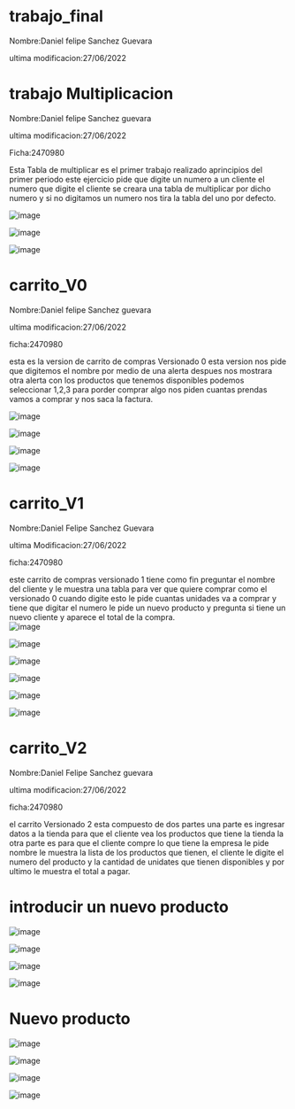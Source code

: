 # trabajo_final
 
 Nombre:Daniel felipe Sanchez Guevara 
 
 ultima modificacion:27/06/2022
 
 # trabajo Multiplicacion
  
Nombre:Daniel felipe Sanchez guevara 

ultima modificacion:27/06/2022

Ficha:2470980

Esta Tabla de multiplicar es el primer trabajo realizado aprincipios del primer periodo este ejercicio pide que digite un numero a un cliente el numero que digite el cliente se creara una tabla de multiplicar por dicho numero y si no digitamos un numero nos tira la tabla del uno por defecto.

![image](https://user-images.githubusercontent.com/101757213/176044642-24cd7ab2-3b83-4f78-8a81-bc67052fb37a.png)

![image](https://user-images.githubusercontent.com/101757213/176044734-30467f95-40f3-4a1f-bffb-ea8426da2bad.png)

![image](https://user-images.githubusercontent.com/101757213/176044764-1ad1be01-266d-4e5c-8784-540f80507de7.png)


# carrito_V0

Nombre:Daniel felipe Sanchez guevara 

ultima modificacion:27/06/2022

ficha:2470980

esta es la version de carrito de compras Versionado 0 esta version nos pide que digitemos el nombre por medio de una alerta despues nos mostrara otra alerta con los productos que tenemos disponibles podemos seleccionar 1,2,3 para porder comprar algo nos piden cuantas prendas vamos a comprar y nos saca la factura.

![image](https://user-images.githubusercontent.com/101757213/176046873-3aca3e91-f147-4741-a324-e404f687ab0e.png)

![image](https://user-images.githubusercontent.com/101757213/176046910-a183588d-11e6-4a31-b9dc-878cce0e8184.png)

![image](https://user-images.githubusercontent.com/101757213/176046998-4142fb3f-1b35-4062-95dd-28f8723eab23.png)

![image](https://user-images.githubusercontent.com/101757213/176047027-7f2574b5-6814-482e-82ec-e9560eb4e1f5.png)

# carrito_V1

Nombre:Daniel Felipe Sanchez Guevara

ultima Modificacion:27/06/2022

ficha:2470980

este carrito de compras versionado 1 tiene como fin preguntar el nombre del cliente y le muestra una tabla para ver que quiere comprar como el versionado 0 cuando digite esto le pide cuantas unidades va a comprar y tiene que digitar el numero le pide un nuevo producto y pregunta si tiene un nuevo cliente y aparece el total de la compra.  
![image](https://user-images.githubusercontent.com/101757213/176053699-b7083416-0cab-4d6a-aa93-5db5bf94927f.png)

![image](https://user-images.githubusercontent.com/101757213/176053742-6f53f6c4-126a-4a5c-ab29-3931503fb3f4.png)

![image](https://user-images.githubusercontent.com/101757213/176053763-776e20d1-56dd-4cda-9b12-4756e1f1057d.png)

![image](https://user-images.githubusercontent.com/101757213/176053785-83d5bc3c-d020-4a2e-9451-6f232ab3f2a8.png)

![image](https://user-images.githubusercontent.com/101757213/176053819-ccd250d9-b26b-4999-82a0-3673c08af2ab.png)

![image](https://user-images.githubusercontent.com/101757213/176948186-b6183688-733d-4013-8168-abea2362ac55.png)


# carrito_V2

Nombre:Daniel Felipe Sanchez guevara

ultima modificacion:27/06/2022

ficha:2470980

el carrito Versionado 2 esta compuesto de dos partes una parte es ingresar datos a la tienda para que el cliente vea los productos que tiene la tienda la otra parte es para que el cliente compre lo que tiene la empresa le pide nombre le muestra la lista de los productos que tienen, el cliente le digite el numero del producto y la cantidad de unidates que tienen disponibles y por ultimo le muestra el total a pagar.

# introducir un nuevo producto

![image](https://user-images.githubusercontent.com/101757213/176050500-b1e313f0-2c18-493a-8285-c0906aabc8dc.png)

![image](https://user-images.githubusercontent.com/101757213/176050580-76cc4858-013e-4916-9237-6d422cee9e61.png)

![image](https://user-images.githubusercontent.com/101757213/176050611-f079acb3-e9e3-453e-baa2-7f8fc8950e47.png)

![image](https://user-images.githubusercontent.com/101757213/176050682-fb3b0487-94f5-4288-bb2e-dd423159412f.png)

# Nuevo producto

![image](https://user-images.githubusercontent.com/101757213/176050743-9e84e143-214e-4d42-90a5-8d0e48b7c32b.png)

![image](https://user-images.githubusercontent.com/101757213/176050968-c365a11e-4b49-466c-813d-4783762d7335.png)

![image](https://user-images.githubusercontent.com/101757213/176050991-310aa0a3-7707-488c-9056-e7b1469ec149.png)

![image](https://user-images.githubusercontent.com/101757213/176051278-bd35ff9c-6626-4de5-abbb-e57b2031f04b.png)

